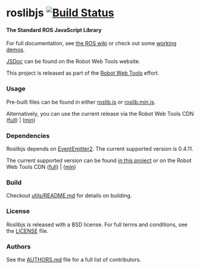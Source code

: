 roslibjs [![Build Status](https://api.travis-ci.org/RobotWebTools/roslibjs.png)](https://travis-ci.org/RobotWebTools/roslibjs)
========

#### The Standard ROS JavaScript Library

For full documentation, see [the ROS wiki](http://ros.org/wiki/roslibjs) or
check out some [working demos](http://robotwebtools.org/).

[JSDoc](http://robotwebtools.org/jsdoc/roslibjs/current/) can be found on the
Robot Web Tools website.

This project is released as part of the [Robot Web
Tools](http://robotwebtools.org/) effort.

### Usage

Pre-built files can be found in either [roslib.js](build/roslib.js) or
[roslib.min.js](build/roslib.min.js).

Alternatively, you can use the current release via the Robot Web Tools CDN
([full](http://cdn.robotwebtools.org/roslibjs/current/roslib.js)) |
([min](http://cdn.robotwebtools.org/roslibjs/current/roslib.min.js))

### Dependencies

Roslibjs depends on [EventEmitter2](https://github.com/hij1nx/EventEmitter2).
The current supported version is 0.4.11.

The current supported version can be found [in this
project](include/EventEmitter2/eventemitter2.js) or on the Robot Web Tools CDN
([full](http://cdn.robotwebtools.org/EventEmitter2/0.4.11/eventemitter2.js)) |
([min](http://cdn.robotwebtools.org/EventEmitter2/0.4.11/eventemitter2.min.js))

### Build

Checkout [utils/README.md](utils/README.md) for details on building.

### License

Roslibjs is released with a BSD license. For full terms and conditions, see the
[LICENSE](LICENSE) file.

### Authors

See the [AUTHORS.md](AUTHORS) file for a full list of contributors.

